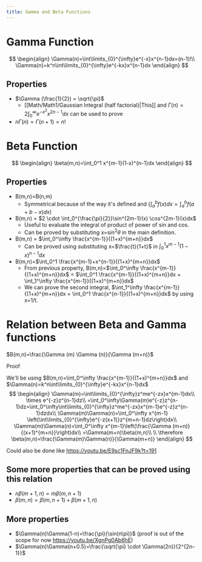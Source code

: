 ```yaml
---
title: Gamma and Beta Functions
---
```

# Gamma Function

$$
\begin{align}
\Gamma(n)=\int\limits_{0}^{\infty}e^{-x}x^{n-1}dx=(n-1)!\\
\Gamma(n)=k^n\int\limits_{0}^{\infty}e^{-kx}x^{n-1}dx
\end{align}
$$

## Properties

* $\Gamma (\frac{1}{2}) = \sqrt{\pi}$
	* [[Math/Math1/Gaussian Integral (half factorial)|This]] and $\Gamma(n)=2\int_0^\infty e^{-x^2}x^{2n-1}dx$ can be used to prove
* $n\Gamma (n)=\Gamma (n+1)=n!$

# Beta Function

$$
\begin{align}
\beta(m,n)=\int_0^1 x^{m-1}(1-x)^{n-1}dx
\end{align}
$$

## Properties

* B(m,n)=B(n,m)
	* Symmetrical because of the way it's defined and 
		($\int _a^bf(x)dx = \int_a^bf(a+b-x)dx$)
* B(m,n) = $2 \cdot \int_0^{\frac{\pi}{2}}\sin^{2m-1}(x) \cos^{2m-1}(x)dx$
	* Useful to evaluate the integral of product of power of sin and cos.
	* Can be proved by substituting x=$\sin^2\theta$  in the main definition.
* B(m,n) = $\int_0^\infty \frac{x^{m-1}}{(1+x)^{m+n}}dx$
	* Can be proved using substituting x=$\frac{t}{1+t}$ in $\int_0^1 x^{m-1}(1-x)^{n-1}dx$
* B(m,n)=$\int_0^1 \frac{x^{m-1}+x^{n-1}}{(1+x)^{m+n}}dx$
	* From previous property, B(m,n)=$\int_0^\infty \frac{x^{m-1}}{(1+x)^{m+n}}dx$ = $\int_0^1 \frac{x^{m-1}}{(1+x)^{m+n}}dx + \int_1^\infty \frac{x^{m-1}}{(1+x)^{m+n}}dx$
	* We can prove the second integral, $\int_1^\infty \frac{x^{m-1}}{(1+x)^{m+n}}dx = \int_0^1 \frac{x^{n-1}}{(1+x)^{m+n}}dx$ by using x=1/t.

# Relation between Beta and Gamma functions

$B(m,n)=\frac{\Gamma (m) \Gamma (n)}{\Gamma (m+n)}$

Proof

We'll be using $B(m,n)=\int_0^\infty \frac{x^{m-1}}{(1+x)^{m+n}}dx$ and $\Gamma(n)=k^n\int\limits_{0}^{\infty}e^{-kx}x^{n-1}dx$
$$
\begin{align}
\Gamma(m)=\int\limits_{0}^{\infty}z^me^{-zx}x^{m-1}dx\\
\times e^{-z}z^{n-1}dz\\
=\int_0^\infty\Gamma(m)e^{-z}z^{n-1}dz=\int_0^\infty\int\limits_{0}^{\infty}z^me^{-zx}x^{m-1}e^{-z}z^{n-1}dzdx\\
\Gamma(m)\Gamma(n)=\int_0^\infty x^{m-1} \left(\int\limits_{0}^{\infty}e^{-z(x+1)}z^{m+n-1}dz\right)dx\\
\Gamma(m)\Gamma(n)=\int_0^\infty x^{m-1}\left(\frac{\Gamma (m+n)}{(x+1)^{m+n}}\right)dx\\
=\Gamma(m+n)\beta(m,n)\\
\\
\therefore \beta(m,n)=\frac{\Gamma(m)\Gamma(n)}{\Gamma(m+n)}
\end{align}
$$

Could also be done like https://youtu.be/E9sc1FnJF9k?t=191

## Some more properties that can be proved using this relation

* $n\beta(m+1,n)=m\beta(m,n+1)$
* $\beta(m,n)=\beta(m,n+1)+\beta(m+1,n)$

## More properties

* $\Gamma(n)\Gamma(1-n)=\frac{\pi}{\sin(n\pi)}$ (proof is out of the scope for now https://youtu.be/XgnPg0Ab6hE)
* $\Gamma(n)\Gamma(n+0.5)=\frac{\sqrt{\pi} \cdot \Gamma(2n)}{2^{2n-1}}$